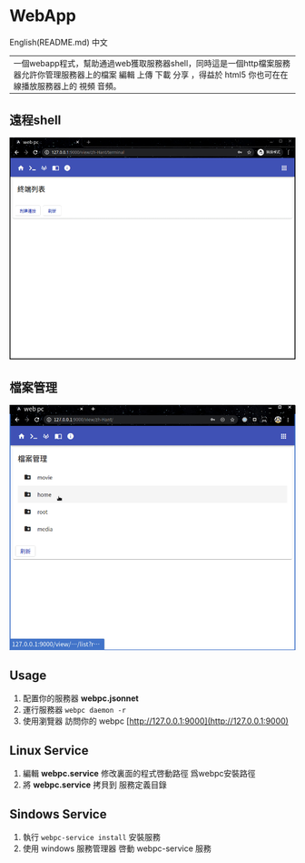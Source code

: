 # WebApp

English(README.md) 中文

<table>
<tr>
<td>
  一個webapp程式，幫助通過web獲取服務器shell，同時這是一個http檔案服務器允許你管理服務器上的檔案 編輯 上傳 下載 分享 ，得益於 html5 你也可在在線播放服務器上的 視頻 音頻。 
</td>
</tr>
</table>

## 遠程shell

![](document/shell.gif)

## 檔案管理
![](document/filesystem.gif)

## Usage

1. 配置你的服務器 **webpc.jsonnet**
2. 運行服務器 `webpc daemon -r`
3. 使用瀏覽器 訪問你的 webpc [http://127.0.0.1:9000](http://127.0.0.1:9000)

## Linux Service

1. 編輯 **webpc.service** 修改裏面的程式啓動路徑 爲webpc安裝路徑
2. 將 **webpc.service** 拷貝到 服務定義目錄

## Sindows Service

1. 執行 `webpc-service install` 安裝服務
2. 使用 windows 服務管理器 啓動 webpc-service 服務